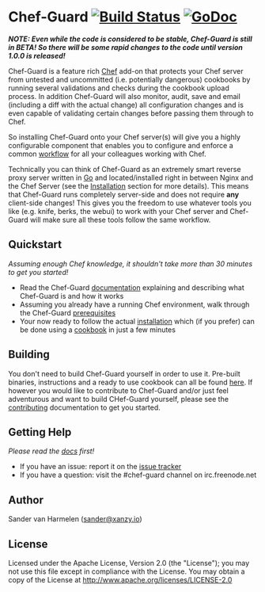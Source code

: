 Chef-Guard [![Build Status](https://travis-ci.org/xanzy/chef-guard.svg)](https://travis-ci.org/xanzy/chef-guard) [![GoDoc](https://godoc.org/github.com/xanzy/chef-guard?status.svg)](https://godoc.org/github.com/xanzy/chef-guard)
==========

**_NOTE: Even while the code is considered to be stable, Chef-Guard is still in BETA! So there will be some rapid changes to the code until version 1.0.0 is released!_**

Chef-Guard is a feature rich [Chef](http://www.getchef.com) add-on that protects your Chef server from untested and uncommitted (i.e. potentially dangerous) cookbooks by running several validations and checks during the cookbook upload process. In addition Chef-Guard will also monitor, audit, save and email (including a diff with the actual change) all configuration changes and is even capable of validating certain changes before passing them through to Chef.

So installing Chef-Guard onto your Chef server(s) will give you a highly configurable component that enables you to configure and enforce a common [workflow](http://xanzy.io/projects/chef-guard/workflows) for all your colleagues working with Chef.

Technically you can think of Chef-Guard as an extremely smart reverse proxy server written in [Go](https://golang.org/) and located/installed right in between Nginx and the Chef Server (see the [Installation](http://xanzy.io/projects/chef-guard/installation/installation.html) section for more details). This means that Chef-Guard runs completely server-side and does not require **any** client-side changes! This gives you the freedom to use whatever tools you like (e.g. knife, berks, the webui) to work with your Chef server and Chef-Guard will make sure all these tools follow the same workflow.

## Quickstart

_Assuming enough Chef knowledge, it shouldn't take more than 30 minutes to get you started!_

* Read the Chef-Guard [documentation](http://xanzy.io/projects/chef-guard) explaining and describing what Chef-Guard is and how it works
* Assuming you already have a running Chef environment, walk through the Chef-Guard [prerequisites](http://xanzy.io/projects/chef-guard/installation/prerequisites.html)
* Your now ready to follow the actual [installation](http://xanzy.io/projects/chef-guard/installation/installation.html) which (if you prefer) can be done using a [cookbook](http://xanzy.io/projects/chef-guard/installation/installation.html#installation-using-a-cookbook) in just a few minutes

## Building

You don't need to build Chef-Guard yourself in order to use it. Pre-built binaries, instructions and a ready to use cookbook can all be found [here](http://xanzy.io/projects/chef-guard/installation/installation.html). If however you would like to contribute to Chef-Guard and/or just feel adventurous and want to build CHef-Guard yourself, please see the [contributing](https://github.com/xanzy/chef-guard/blob/master/contributing.md) documentation to get you started.

## Getting Help

_Please read the [docs](http://xanzy.io/projects/chef-guard) first!_

* If you have an issue: report it on the [issue tracker](https://github.com/xanzy/chef-guard/issues)
* If you have a question: visit the #chef-guard channel on irc.freenode.net

## Author

Sander van Harmelen (<sander@xanzy.io>)

## License

Licensed under the Apache License, Version 2.0 (the "License"); you may not use this file except in compliance with the License. You may obtain a copy of the License at <http://www.apache.org/licenses/LICENSE-2.0>

